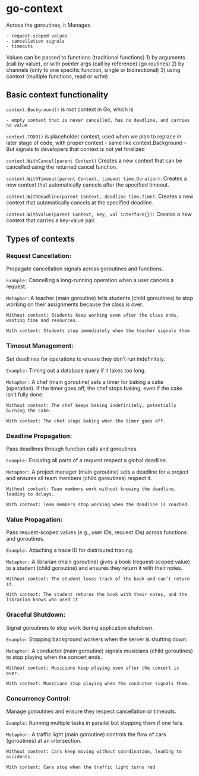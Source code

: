 # go-context

Across the goroutines, it Manages
    
    - request-scoped values
    - cancellation signals
    - timeouts

Values can be passed to functions 
    (traditional functions)
        1)  by arguments (call by value), or with pointer args (call by reference)
    (go routines)
        2) by channels (only to one specific function, single or bidirectional)
        3) using context (multiple functions, read or write)


## Basic context functionality
`context.Background()` is root context in Go, which is 

    - empty context that is never cancelled, has no deadline, and carries no value

`context.TODO()` is placeholder context, used when we plan to replace in later stage of code, with proper context
    - same like context.Background
    - But signals to developers that context is not yet finalized

`context.WithCancel(parent Context)`
    Creates a new context that can be cancelled using the returned cancel function.

`context.WithTimeout(parent Context, timeout time.Duration)`:
    Creates a new context that automatically cancels after the specified timeout.

`context.WithDeadline(parent Context, deadline time.Time)`:
    Creates a new context that automatically cancels at the specified deadline.


`context.WithValue(parent Context, key, val interface{}):`
    Creates a new context that carries a key-value pair.


## Types of contexts

### Request Cancellation:

Propagate cancellation signals across goroutines and functions.

`Example:` Cancelling a long-running operation when a user cancels a request.

`Metaphor`: A teacher (main goroutine) tells students (child goroutines) to stop working on their assignments because the class is over.
    
    Without context: Students keep working even after the class ends, wasting time and resources.

    With context: Students stop immediately when the teacher signals them.

### Timeout Management:

Set deadlines for operations to ensure they don’t run indefinitely.

`Example:` Timing out a database query if it takes too long.

`Metaphor:` A chef (main goroutine) sets a timer for baking a cake (operation). If the timer goes off, the chef stops baking, even if the cake isn’t fully done.

    Without context: The chef keeps baking indefinitely, potentially burning the cake.

    With context: The chef stops baking when the timer goes off.

### Deadline Propagation:

Pass deadlines through function calls and goroutines.

`Example:` Ensuring all parts of a request respect a global deadline.

`Metaphor:` A project manager (main goroutine) sets a deadline for a project and ensures all team members (child goroutines) respect it.

    Without context: Team members work without knowing the deadline, leading to delays.

    With context: Team members stop working when the deadline is reached.

### Value Propagation:

Pass request-scoped values (e.g., user IDs, request IDs) across functions and goroutines.

`Example:` Attaching a trace ID for distributed tracing.

`Metaphor:` A librarian (main goroutine) gives a book (request-scoped value) to a student (child goroutine) and ensures they return it with their notes.

    Without context: The student loses track of the book and can’t return it.

    With context: The student returns the book with their notes, and the librarian knows who used it

### Graceful Shutdown:

Signal goroutines to stop work during application shutdown.

`Example:` Stopping background workers when the server is shutting down.

`Metaphor:` A conductor (main goroutine) signals musicians (child goroutines) to stop playing when the concert ends.

    Without context: Musicians keep playing even after the concert is over.

    With context: Musicians stop playing when the conductor signals them.

### Concurrency Control:

Manage goroutines and ensure they respect cancellation or timeouts.

`Example:` Running multiple tasks in parallel but stopping them if one fails.

`Metaphor:` A traffic light (main goroutine) controls the flow of cars (goroutines) at an intersection.

    Without context: Cars keep moving without coordination, leading to accidents.

    With context: Cars stop when the traffic light turns red

